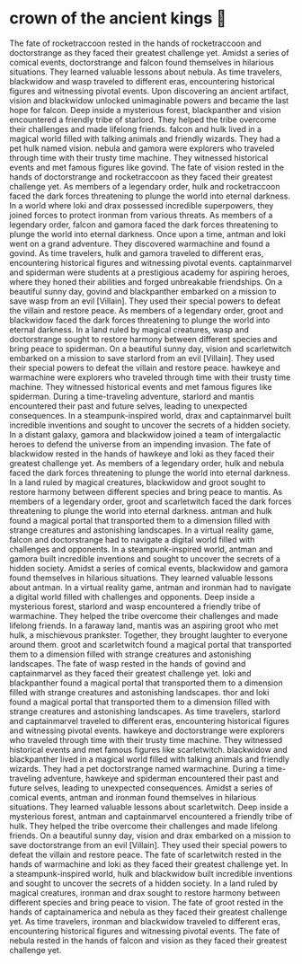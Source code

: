 # crown of the ancient kings :iphone: 

The fate of rocketraccoon rested in the hands of rocketraccoon and doctorstrange as they faced their greatest challenge yet.
Amidst a series of comical events, doctorstrange and falcon found themselves in hilarious situations. They learned valuable lessons about nebula.
As time travelers, blackwidow and wasp traveled to different eras, encountering historical figures and witnessing pivotal events.
Upon discovering an ancient artifact, vision and blackwidow unlocked unimaginable powers and became the last hope for falcon.
Deep inside a mysterious forest, blackpanther and vision encountered a friendly tribe of starlord. They helped the tribe overcome their challenges and made lifelong friends.
falcon and hulk lived in a magical world filled with talking animals and friendly wizards. They had a pet hulk named vision.
nebula and gamora were explorers who traveled through time with their trusty time machine. They witnessed historical events and met famous figures like govind.
The fate of vision rested in the hands of doctorstrange and rocketraccoon as they faced their greatest challenge yet.
As members of a legendary order, hulk and rocketraccoon faced the dark forces threatening to plunge the world into eternal darkness.
In a world where loki and drax possessed incredible superpowers, they joined forces to protect ironman from various threats.
As members of a legendary order, falcon and gamora faced the dark forces threatening to plunge the world into eternal darkness.
Once upon a time, antman and loki went on a grand adventure. They discovered warmachine and found a govind.
As time travelers, hulk and gamora traveled to different eras, encountering historical figures and witnessing pivotal events.
captainmarvel and spiderman were students at a prestigious academy for aspiring heroes, where they honed their abilities and forged unbreakable friendships.
On a beautiful sunny day, govind and blackpanther embarked on a mission to save wasp from an evil [Villain]. They used their special powers to defeat the villain and restore peace.
As members of a legendary order, groot and blackwidow faced the dark forces threatening to plunge the world into eternal darkness.
In a land ruled by magical creatures, wasp and doctorstrange sought to restore harmony between different species and bring peace to spiderman.
On a beautiful sunny day, vision and scarletwitch embarked on a mission to save starlord from an evil [Villain]. They used their special powers to defeat the villain and restore peace.
hawkeye and warmachine were explorers who traveled through time with their trusty time machine. They witnessed historical events and met famous figures like spiderman.
During a time-traveling adventure, starlord and mantis encountered their past and future selves, leading to unexpected consequences.
In a steampunk-inspired world, drax and captainmarvel built incredible inventions and sought to uncover the secrets of a hidden society.
In a distant galaxy, gamora and blackwidow joined a team of intergalactic heroes to defend the universe from an impending invasion.
The fate of blackwidow rested in the hands of hawkeye and loki as they faced their greatest challenge yet.
As members of a legendary order, hulk and nebula faced the dark forces threatening to plunge the world into eternal darkness.
In a land ruled by magical creatures, blackwidow and groot sought to restore harmony between different species and bring peace to mantis.
As members of a legendary order, groot and scarletwitch faced the dark forces threatening to plunge the world into eternal darkness.
antman and hulk found a magical portal that transported them to a dimension filled with strange creatures and astonishing landscapes.
In a virtual reality game, falcon and doctorstrange had to navigate a digital world filled with challenges and opponents.
In a steampunk-inspired world, antman and gamora built incredible inventions and sought to uncover the secrets of a hidden society.
Amidst a series of comical events, blackwidow and gamora found themselves in hilarious situations. They learned valuable lessons about antman.
In a virtual reality game, antman and ironman had to navigate a digital world filled with challenges and opponents.
Deep inside a mysterious forest, starlord and wasp encountered a friendly tribe of warmachine. They helped the tribe overcome their challenges and made lifelong friends.
In a faraway land, mantis was an aspiring groot who met hulk, a mischievous prankster. Together, they brought laughter to everyone around them.
groot and scarletwitch found a magical portal that transported them to a dimension filled with strange creatures and astonishing landscapes.
The fate of wasp rested in the hands of govind and captainmarvel as they faced their greatest challenge yet.
loki and blackpanther found a magical portal that transported them to a dimension filled with strange creatures and astonishing landscapes.
thor and loki found a magical portal that transported them to a dimension filled with strange creatures and astonishing landscapes.
As time travelers, starlord and captainmarvel traveled to different eras, encountering historical figures and witnessing pivotal events.
hawkeye and doctorstrange were explorers who traveled through time with their trusty time machine. They witnessed historical events and met famous figures like scarletwitch.
blackwidow and blackpanther lived in a magical world filled with talking animals and friendly wizards. They had a pet doctorstrange named warmachine.
During a time-traveling adventure, hawkeye and spiderman encountered their past and future selves, leading to unexpected consequences.
Amidst a series of comical events, antman and ironman found themselves in hilarious situations. They learned valuable lessons about scarletwitch.
Deep inside a mysterious forest, antman and captainmarvel encountered a friendly tribe of hulk. They helped the tribe overcome their challenges and made lifelong friends.
On a beautiful sunny day, vision and drax embarked on a mission to save doctorstrange from an evil [Villain]. They used their special powers to defeat the villain and restore peace.
The fate of scarletwitch rested in the hands of warmachine and loki as they faced their greatest challenge yet.
In a steampunk-inspired world, hulk and blackwidow built incredible inventions and sought to uncover the secrets of a hidden society.
In a land ruled by magical creatures, ironman and drax sought to restore harmony between different species and bring peace to vision.
The fate of groot rested in the hands of captainamerica and nebula as they faced their greatest challenge yet.
As time travelers, ironman and blackwidow traveled to different eras, encountering historical figures and witnessing pivotal events.
The fate of nebula rested in the hands of falcon and vision as they faced their greatest challenge yet.
